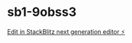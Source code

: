 # sb1-9obss3

[Edit in StackBlitz next generation editor ⚡️](https://stackblitz.com/~/github.com/constantin759/sb1-9obss3)